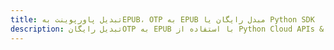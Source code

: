 ---title: تبدیل پاورپوینت بهEPUB، OTP به EPUB مبدل رایگان یا Python SDKdescription: تبدیل رایگانOTP به EPUB با استفاده از Python Cloud APIs & SDK. همچنین اسناد Microsoft PowerPoint را در Cloud ایجاد، ویرایش و رندر کنید.---